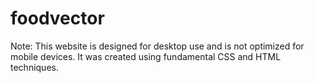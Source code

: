 # foodvector
Note: This website is designed for desktop use and is not optimized for mobile devices. It was created using fundamental CSS and HTML techniques.

